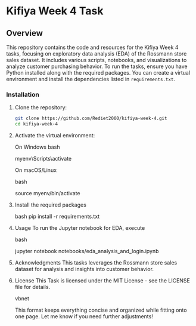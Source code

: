 # Kifiya Week 4 Task

## Overview
This repository contains the code and resources for the Kifiya Week 4  tasks, focusing on exploratory data analysis (EDA) of the Rossmann store sales dataset. It includes various scripts, notebooks, and visualizations to analyze customer purchasing behavior. To run the  tasks, ensure you have Python installed along with the required packages. You can create a virtual environment and install the dependencies listed in `requirements.txt`.

### Installation
1. Clone the repository:
   ```bash
   git clone https://github.com/Rediet2000/kifiya-week-4.git
   cd kifiya-week-4

2. Activate the virtual environment:

    On Windows
    bash
    
    myenv\Scripts\activate

    On macOS/Linux

    bash
    
    source myenv/bin/activate

3. Install the required packages

    bash
    pip install -r requirements.txt

4. Usage
   To run the Jupyter notebook for EDA, execute

    bash
    
    jupyter notebook notebooks/eda_analysis_and_login.ipynb

5. Acknowledgments
    This  tasks leverages the Rossmann store sales dataset for analysis and insights into customer behavior.

6. License
    This Task is licensed under the MIT License - see the LICENSE file for details.

    vbnet
 
    This format keeps everything concise and organized while fitting onto one page. Let me know if you need further adjustments!







